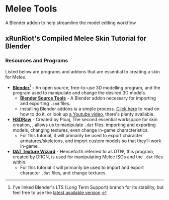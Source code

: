 # Melee Tools
A Blender addon to help streamline the model editing workflow

## xRunRiot's Compiled Melee Skin Tutorial for Blender

### Resources and Programs
Listed below are programs and addons that are essential to creating a skin for Melee.
* [**Blender**](https://www.blender.org/download/lts/3-3/)[^1] - An open source, free-to-use 3D modelling program, and the program used to manipulate and change the desired 3D models.
  * [**Blender Source Tools**](http://steamreview.org/BlenderSourceTools/) - A Blender addon necessary for importing and exporting `.smd` files.
  * Installing Blender addons is a simple process. [Click here](https://docs.blender.org/manual/en/latest/editors/preferences/addons.html#installing-add-ons) to read on how to do it, or look up [a Youtube video](https://youtu.be/vYh1qh9y1MI), there's plenty available.
* [**HSDRaw**](https://github.com/Ploaj/HSDLib/releases) - Created by Ploaj, The second essential workspace for skin creation, , allows us to manipulate `.dat` files: importing and exporting models, changing textures, even change in-game characteristics.
  *  For this tutorial, it will primarily be used to export character armatures/skeletons, and import custom models so that they'll work in-game.
* [**DAT Texture Wizard**](https://github.com/DRGN-DRC/DAT-Texture-Wizard/releases/tag/v6.1.4) - Henceforth referred to as _DTW_, this program, created by DRGN, is used for manipulating Melee ISOs and the `.dat` files within. 
  *  For this tutorial it will primarily be used to import and export character `.dat` files, and change textures.

[^1]: I've linked Blender's LTS (Long Term Support) branch for its stability, but feel free to use the [latest available version](https://www.blender.org/download/).
